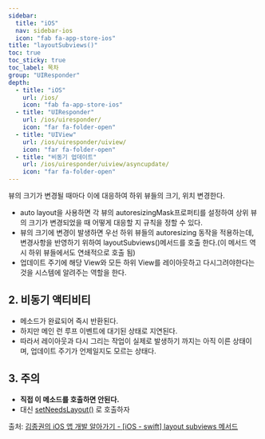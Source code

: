 ```yaml
---
sidebar:
  title: "iOS"
  nav: sidebar-ios
  icon: "fab fa-app-store-ios"
title: "layoutSubviews()"
toc: true
toc_sticky: true
toc_label: 목차
group: "UIResponder"
depth: 
  - title: "iOS"
    url: /ios/
    icon: "fab fa-app-store-ios"
  - title: "UIResponder"
    url: /ios/uiresponder/
    icon: "far fa-folder-open"
  - title: "UIView"
    url: /ios/uiresponder/uiview/
    icon: "far fa-folder-open"
  - title: "비동기 업데이트"
    url: /ios/uiresponder/uiview/asyncupdate/
    icon: "far fa-folder-open"
---
```

뷰의 크기가 변경될 때마다 이에 대응하여 하위 뷰들의 크기, 위치 변경한다.  
- auto layout을 사용하면 각 뷰의 autoresizingMask프로퍼티를 설정하여 상위 뷰의 크기가 변경되었을 때 어떻게 대응할 지 규칙을 정할 수 있다.
- 뷰의 크기에 변경이 발생하면 우선 하위 뷰들의 autoresizing 동작을 적용하는데, 변경사항을 반영하기 위하여 layoutSubviews()메서드를 호출 한다.(이 메서드 역시 하위 뷰들에서도 연쇄적으로 호출 됨)
- 업데이트 주기에 해당 View와 모든 하위 View를 레이아웃하고 다시그려야한다는 것을 시스템에 알려주는 역할을 한다. 

## 2. 비동기 액티비티
- 메소드가 완료되어 즉시 반환된다.
- 하지만 메인 런 루프 이벤트에 대기된 상태로 지연된다.
- 따라서 레이아웃과 다시 그리는 작업이 실제로 발생하기 까지는 아직 이른 상태이며, 업데이트 주기가 언제일지도 모르는 상태다.

## 3. 주의
- **직접 이 메소드를 호출하면 안된다.**
- 대신 [setNeedsLayout()](/ios/uiresponder/uiview/asyncupdate/setNeedsLayout/) 로 호출하자


출처:  [김종권의 iOS 앱 개발 알아가기 - [iOS - swift] layout subviews 메서드](https://ios-development.tistory.com/195)
